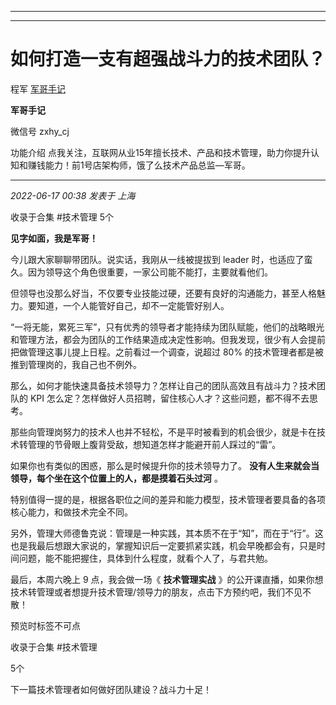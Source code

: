 ----------------------------------------
----------------------------------------
#  如何打造一支有超强战斗力的技术团队？

程军  [ 军哥手记 ](javascript:void\(0\);)

**军哥手记** ![]()

微信号 zxhy_cj

功能介绍 点我关注，互联网从业15年擅长技术、产品和技术管理，助力你提升认知和赚钱能力！前1号店架构师，饿了么技术产品总监—军哥。

____

_2022-06-17 00:38_ _发表于 上海_

收录于合集 #技术管理 5个

**见字如面，我是军哥！**

  

今儿跟大家聊聊带团队。说实话，我刚从一线被提拔到 leader 时，也适应了蛮久。因为领导这个角色很重要，一家公司能不能打，主要就看他们。

但领导也没那么好当，不仅要专业技能过硬，还要有良好的沟通能力，甚至人格魅力。要知道，一个人能管好自己，却不一定能管好别人。

“一将无能，累死三军”，只有优秀的领导者才能持续为团队赋能，他们的战略眼光和管理方法，都会为团队的工作结果造成决定性影响。但我发现，很少有人会提前把做管理这事儿提上日程。之前看过一个调查，说超过
80% 的技术管理者都是被推到管理岗的，我自己也不例外。

那么，如何才能快速具备技术领导力？怎样让自己的团队高效且有战斗力？技术团队的 KPI 怎么定？怎样做好人员招聘，留住核心人才？这些问题，都不得不去思考。

那些向管理岗努力的技术人也并不轻松，不是平时被看到的机会很少，就是卡在技术转管理的节骨眼上腹背受敌，想知道怎样才能避开前人踩过的“雷”。

如果你也有类似的困惑，那么是时候提升你的技术领导力了。 **没有人生来就会当领导，每个坐在这个位置上的人，都是摸着石头过河** 。

  

特别值得一提的是，根据各职位之间的差异和能力模型，技术管理者要具备的各项核心能力，和做技术完全不同。

  

另外，管理大师德鲁克说：管理是一种实践，其本质不在于“知”，而在于“行”。这也是我最后想跟大家说的，掌握知识后一定要抓紧实践，机会早晚都会有，只是时间问题，能不能把握住，具体到什么程度，就看个人了，与君共勉。

  

最后，本周六晚上 9 点，我会做一场《 **技术管理实战**
》的公开课直播，如果你想技术转管理或者想提升技术管理/领导力的朋友，点击下方预约吧，我们不见不散！

预览时标签不可点

收录于合集 #技术管理

5个

下一篇技术管理者如何做好团队建设？战斗力十足！

